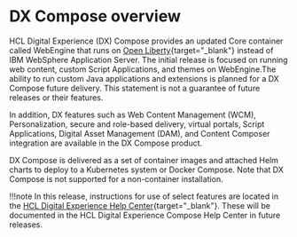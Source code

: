 # DX Compose overview

HCL Digital Experience (DX) Compose provides an updated Core container called WebEngine that runs on [Open Liberty](https://openliberty.io/){target="_blank"} instead of IBM WebSphere Application Server. The initial release is focused on running web content, custom Script Applications, and themes on WebEngine.The ability to run custom Java applications and extensions is planned for a DX Compose future delivery. This statement is not a guarantee of future releases or their features.

In addition, DX features such as Web Content Management (WCM), Personalization, secure and role-based delivery, virtual portals, Script Applications, Digital Asset Management (DAM), and Content Composer integration are available in the DX Compose product.

DX Compose is delivered as a set of container images and attached Helm charts to deploy to a Kubernetes system or Docker Compose. Note that DX Compose is not supported for a non-container installation.

!!!note
    In this release, instructions for use of select features are located in the [HCL Digital Experience Help Center](https://opensource.hcltechsw.com/digital-experience/latest/){target="_blank"}. These will be documented in the HCL Digital Experience Compose Help Center in future releases.